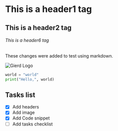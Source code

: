 # This is a header1 tag   
## This is a header2 tag
###### This is a header6 tag
These changes were added to test using markdown.

![Gierd Logo](https://cdn.prod.website-files.com/66578a3ebb06dcff07e6d1f2/66578a3ebb06dcff07e6d220_Logo.svg)

``` python
world = "world"
print("Hello,", world)
```
## Tasks list
- [x] Add headers
- [x] Add image
- [x] Add Code snippet
- [ ] Add tasks checklist
